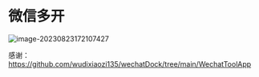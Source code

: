 # 微信多开

![image-20230823172107427](http://120.78.177.99:30001/api/image/download?fn=VcBzYGOg40uyEzKWmD0iAg.png)


感谢： https://github.com/wudixiaozi135/wechatDock/tree/main/WechatToolApp
